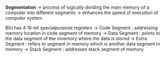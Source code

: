 
**Segmentation**
-> process of logically dividing the main memory of a computer into different segments
-> enhances the speed of execution of computer system

BIU has 4 16-bit specialpurpose registers
-> Code Segment : addressing memory location in code segment of memory
-> Data Segment : points to the data segment of the moemory where the data is stored
-> Extra Segment : refers to segment in memory which is another data segment in memory
-> Stack Segment : addresses stack segment of memory
